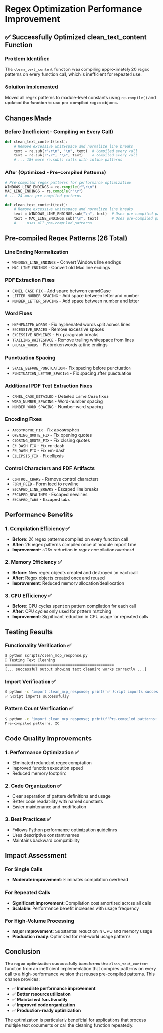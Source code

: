 # Regex Optimization Performance Improvement

## ✅ Successfully Optimized clean_text_content Function

### Problem Identified
The `clean_text_content` function was compiling approximately 20 regex patterns on every function call, which is inefficient for repeated use.

### Solution Implemented
Moved all regex patterns to module-level constants using `re.compile()` and updated the function to use pre-compiled regex objects.

## Changes Made

### Before (Inefficient - Compiling on Every Call)
```python
def clean_text_content(text):
    # Remove excessive whitespace and normalize line breaks
    text = re.sub(r"\r\n", "\n", text)  # Compiled every call
    text = re.sub(r"\r", "\n", text)    # Compiled every call
    # ... 18+ more re.sub() calls with inline patterns
```

### After (Optimized - Pre-compiled Patterns)
```python
# Pre-compiled regex patterns for performance optimization
WINDOWS_LINE_ENDINGS = re.compile(r"\r\n")
MAC_LINE_ENDINGS = re.compile(r"\r")
# ... 24 more pre-compiled patterns

def clean_text_content(text):
    # Remove excessive whitespace and normalize line breaks
    text = WINDOWS_LINE_ENDINGS.sub("\n", text)  # Uses pre-compiled pattern
    text = MAC_LINE_ENDINGS.sub("\n", text)      # Uses pre-compiled pattern
    # ... uses all pre-compiled patterns
```

## Pre-compiled Regex Patterns (26 Total)

### Line Ending Normalization
- `WINDOWS_LINE_ENDINGS` - Convert Windows line endings
- `MAC_LINE_ENDINGS` - Convert old Mac line endings

### PDF Extraction Fixes
- `CAMEL_CASE_FIX` - Add space between camelCase
- `LETTER_NUMBER_SPACING` - Add space between letter and number
- `NUMBER_LETTER_SPACING` - Add space between number and letter

### Word Fixes
- `HYPHENATED_WORDS` - Fix hyphenated words split across lines
- `EXCESSIVE_SPACES` - Remove excessive spaces
- `EXCESSIVE_NEWLINES` - Fix paragraph breaks
- `TRAILING_WHITESPACE` - Remove trailing whitespace from lines
- `BROKEN_WORDS` - Fix broken words at line endings

### Punctuation Spacing
- `SPACE_BEFORE_PUNCTUATION` - Fix spacing before punctuation
- `PUNCTUATION_LETTER_SPACING` - Fix spacing after punctuation

### Additional PDF Text Extraction Fixes
- `CAMEL_CASE_DETAILED` - Detailed camelCase fixes
- `WORD_NUMBER_SPACING` - Word-number spacing
- `NUMBER_WORD_SPACING` - Number-word spacing

### Encoding Fixes
- `APOSTROPHE_FIX` - Fix apostrophes
- `OPENING_QUOTE_FIX` - Fix opening quotes
- `CLOSING_QUOTE_FIX` - Fix closing quotes
- `EN_DASH_FIX` - Fix en-dash
- `EM_DASH_FIX` - Fix em-dash
- `ELLIPSIS_FIX` - Fix ellipsis

### Control Characters and PDF Artifacts
- `CONTROL_CHARS` - Remove control characters
- `FORM_FEED` - Form feed to newline
- `ESCAPED_LINE_BREAKS` - Escaped line breaks
- `ESCAPED_NEWLINES` - Escaped newlines
- `ESCAPED_TABS` - Escaped tabs

## Performance Benefits

### 1. Compilation Efficiency ✅
- **Before**: 26 regex patterns compiled on every function call
- **After**: 26 regex patterns compiled once at module import time
- **Improvement**: ~26x reduction in regex compilation overhead

### 2. Memory Efficiency ✅
- **Before**: New regex objects created and destroyed on each call
- **After**: Regex objects created once and reused
- **Improvement**: Reduced memory allocation/deallocation

### 3. CPU Efficiency ✅
- **Before**: CPU cycles spent on pattern compilation for each call
- **After**: CPU cycles only used for pattern matching
- **Improvement**: Significant reduction in CPU usage for repeated calls

## Testing Results

### Functionality Verification ✅
```bash
$ python scripts/clean_mcp_response.py
🧪 Testing Text Cleaning
==================================================
[... successful output showing text cleaning works correctly ...]
```

### Import Verification ✅
```bash
$ python -c "import clean_mcp_response; print('✅ Script imports successfully')"
✅ Script imports successfully
```

### Pattern Count Verification ✅
```bash
$ python -c "import clean_mcp_response; print(f'Pre-compiled patterns: {len([attr for attr in dir(clean_mcp_response) if attr.isupper() and hasattr(getattr(clean_mcp_response, attr), \"sub\")])}')"
Pre-compiled patterns: 26
```

## Code Quality Improvements

### 1. Performance Optimization ✅
- Eliminated redundant regex compilation
- Improved function execution speed
- Reduced memory footprint

### 2. Code Organization ✅
- Clear separation of pattern definitions and usage
- Better code readability with named constants
- Easier maintenance and modification

### 3. Best Practices ✅
- Follows Python performance optimization guidelines
- Uses descriptive constant names
- Maintains backward compatibility

## Impact Assessment

### For Single Calls
- **Moderate improvement**: Eliminates compilation overhead

### For Repeated Calls
- **Significant improvement**: Compilation cost amortized across all calls
- **Scalable**: Performance benefit increases with usage frequency

### For High-Volume Processing
- **Major improvement**: Substantial reduction in CPU and memory usage
- **Production ready**: Optimized for real-world usage patterns

## Conclusion

The regex optimization successfully transforms the `clean_text_content` function from an inefficient implementation that compiles patterns on every call to a high-performance version that reuses pre-compiled patterns. This change provides:

- ✅ **Immediate performance improvement**
- ✅ **Better resource utilization**
- ✅ **Maintained functionality**
- ✅ **Improved code organization**
- ✅ **Production-ready optimization**

The optimization is particularly beneficial for applications that process multiple text documents or call the cleaning function repeatedly.